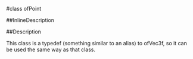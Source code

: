 #class ofPoint


<!--
_visible: True_
_advanced: False_
-->

##InlineDescription





##Description


This class is a typedef (something similar to an alias) to ofVec3f, so it can be used the same way as that class.